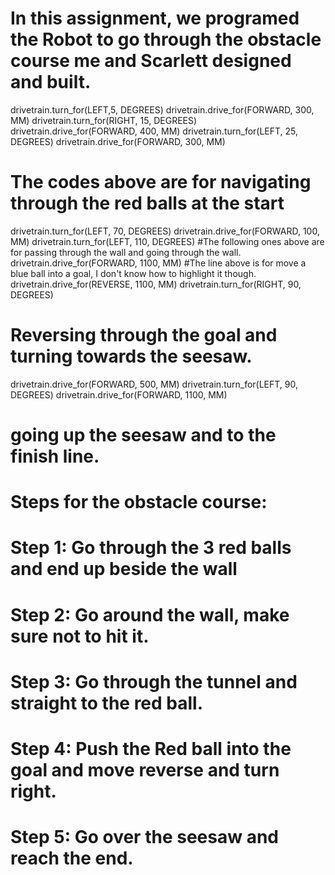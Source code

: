 # In this assignment, we programed the Robot to go through the obstacle course me and Scarlett designed and built. 

drivetrain.turn_for(LEFT,5, DEGREES)
drivetrain.drive_for(FORWARD, 300, MM)
drivetrain.turn_for(RIGHT, 15, DEGREES)
drivetrain.drive_for(FORWARD, 400, MM)
drivetrain.turn_for(LEFT, 25, DEGREES)
drivetrain.drive_for(FORWARD, 300, MM)
# The codes above are for navigating through the red balls at the start
drivetrain.turn_for(LEFT, 70, DEGREES)
drivetrain.drive_for(FORWARD, 100, MM)
drivetrain.turn_for(LEFT, 110, DEGREES)
#The following ones above are for passing through the wall and going through the wall.
drivetrain.drive_for(FORWARD, 1100, MM)
#The line above is for move a blue ball into a goal, I don't know how to highlight it though.
drivetrain.drive_for(REVERSE, 1100, MM)
drivetrain.turn_for(RIGHT, 90, DEGREES)
# Reversing through the goal and turning towards the seesaw.
drivetrain.drive_for(FORWARD, 500, MM)
drivetrain.turn_for(LEFT, 90, DEGREES)
drivetrain.drive_for(FORWARD, 1100, MM)
# going up the seesaw and to the finish line.



# Steps for the obstacle course:
# Step 1: Go through the 3 red balls and end up beside the wall
# Step 2: Go around the wall, make sure not to hit it.
# Step 3: Go through the tunnel and straight to the red ball.
# Step 4: Push the Red ball into the goal and move reverse and turn right.
# Step 5: Go over the seesaw and reach the end.
